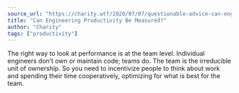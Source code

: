 ```yaml
---
source_url: "https://charity.wtf/2020/07/07/questionable-advice-can-engineering-productivity-be-measured/"
title: "Can Engineering Productivity Be Measured?"
author: "Charity"
tags: ["productivity"]
---
```


The right way to look at performance is at the team level. Individual engineers don’t own or maintain code; teams do. The team is the irreducible unit of ownership. So you need to incentivize people to think about work and spending their time cooperatively, optimizing for what is best for the team.
